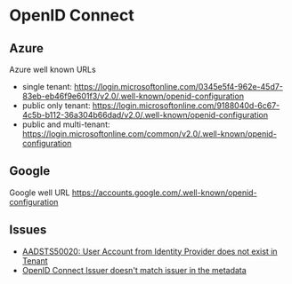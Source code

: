 # OpenID Connect

## Azure

Azure well known URLs

- single tenant: <https://login.microsoftonline.com/0345e5f4-962e-45d7-83eb-eb46f9e601f3/v2.0/.well-known/openid-configuration>
- public only tenant: <https://login.microsoftonline.com/9188040d-6c67-4c5b-b112-36a304b66dad/v2.0/.well-known/openid-configuration>
- public and multi-tenant: <https://login.microsoftonline.com/common/v2.0/.well-known/openid-configuration>

## Google

Google well URL
<https://accounts.google.com/.well-known/openid-configuration>

## Issues

- [AADSTS50020: User Account from Identity Provider does not exist in Tenant](https://www.youtube.com/watch?v=tYs-t84kB7U)
- [OpenID Connect Issuer doesn't match issuer in the metadata](https://github.com/MicrosoftDocs/azure-docs/issues/38427)
